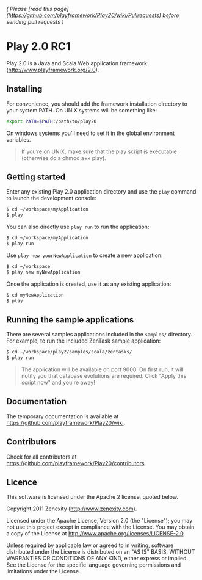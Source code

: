 _( Please [read this page] (https://github.com/playframework/Play20/wiki/Pullrequests) before sending pull requests )_

# Play 2.0 RC1

Play 2.0 is a Java and Scala Web application framework (http://www.playframework.org/2.0).

## Installing

For convenience, you should add the framework installation directory to your system PATH. On UNIX systems will be something like:

```bash
export PATH=$PATH:/path/to/play20
```

On windows systems you'll need to set it in the global environment variables.

> If you’re on UNIX, make sure that the play script is executable (otherwise do a chmod a+x play).

## Getting started

Enter any existing Play 2.0 application directory and use the `play` command to launch the development console:

```bash
$ cd ~/workspace/myApplication
$ play
```

You can also directly use `play run` to run the application:

```bash
$ cd ~/workspace/myApplication
$ play run
```

Use `play new yourNewApplication` to create a new application:

```bash
$ cd ~/workspace
$ play new myNewApplication
```

Once the application is created, use it as any existing application:

```bash
$ cd myNewApplication
$ play
```

## Running the sample applications

There are several samples applications included in the `samples/` directory. For example, to run the included ZenTask sample application:

```bash
$ cd ~/workspace/play2/samples/scala/zentasks/
$ play run
```
> The application will be available on port 9000. On first run, it will notify you that database evolutions are required. Click "Apply this script now" and you're away! 

## Documentation

The temporary documentation is available at https://github.com/playframework/Play20/wiki.

## Contributors

Check for all contributors at https://github.com/playframework/Play20/contributors.

## Licence

This software is licensed under the Apache 2 license, quoted below.

Copyright 2011 Zenexity (http://www.zenexity.com).

Licensed under the Apache License, Version 2.0 (the "License"); you may not use this project except in compliance with the License. You may obtain a copy of the License at http://www.apache.org/licenses/LICENSE-2.0.

Unless required by applicable law or agreed to in writing, software distributed under the License is distributed on an "AS IS" BASIS, WITHOUT WARRANTIES OR CONDITIONS OF ANY KIND, either express or implied. See the License for the specific language governing permissions and limitations under the License.